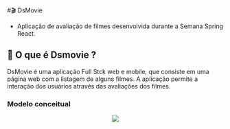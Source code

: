 #🎬 DsMovie

- Aplicação de avaliação de filmes desenvolvida durante a Semana Spring React.

## 🎥 O que é Dsmovie ?

DsMovie é uma aplicação Full Stck web e mobile, que consiste em uma página web com a listagem de alguns filmes. A aplicação permite a interação dos usuários através das avaliações dos filmes.



### Modelo conceitual 

<div align="center"> 
    <img src="../public/assets/modelo.png">
</div>
